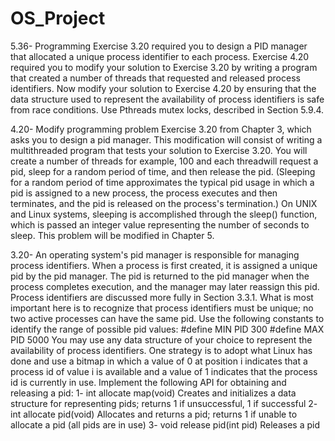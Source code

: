 # OS_Project
5.36-
Programming Exercise 3.20 required you to design a PID manager that
allocated a unique process identifier to each process. Exercise 4.20
required you to modify your solution to Exercise 3.20 by writing a
program that created a number of threads that requested and released
process identifiers. Now modify your solution to Exercise 4.20 by
ensuring that the data structure used to represent the availability of
process identifiers is safe from race conditions. Use Pthreads mutex
locks, described in Section 5.9.4.

4.20-
Modify programming problem Exercise 3.20 from Chapter 3, which asks
you to design a pid manager. This modification will consist of writing
a multithreaded program that tests your solution to Exercise 3.20. You
will create a number of threads for example, 100 and each threadwill
request a pid, sleep for a random period of time, and then release the pid.
(Sleeping for a random period of time approximates the typical pid usage
in which a pid is assigned to a new process, the process executes and
then terminates, and the pid is released on the process's termination.) On
UNIX and Linux systems, sleeping is accomplished through the sleep()
function, which is passed an integer value representing the number of
seconds to sleep. This problem will be modified in Chapter 5.

3.20-
An operating system's pid manager is responsible for managing process
identifiers. When a process is first created, it is assigned a unique pid
by the pid manager. The pid is returned to the pid manager when the
process completes execution, and the manager may later reassign this
pid. Process identifiers are discussed more fully in Section 3.3.1. What
is most important here is to recognize that process identifiers must be
unique; no two active processes can have the same pid.
Use the following constants to identify the range of possible pid values:
#define MIN PID 300
#define MAX PID 5000
You may use any data structure of your choice to represent the availability
of process identifiers. One strategy is to adopt what Linux has
done and use a bitmap in which a value of 0 at position i indicates that
a process id of value i is available and a value of 1 indicates that the
process id is currently in use.
Implement the following API for obtaining and releasing a pid:
1- int allocate map(void) Creates and initializes a data structure
for representing pids; returns 1 if unsuccessful, 1 if successful
2- int allocate pid(void) Allocates and returns a pid; returns 
1 if unable to allocate a pid (all pids are in use)
3- void release pid(int pid) Releases a pid
